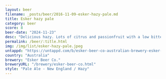```yaml
---
layout: beer
filename: _posts/beer/2016-11-09-esker-hazy-pale.md
title: Esker hazy pale
category: beer
score: 8
beer-date: "2024-11-23"
desc: "Delicious hazy. Lots of citrus and passionfruit with a low bitterness. Surprised my lager only friend liked this given the amount of flavour it has. I should have gone back for another"
permalink: /beer/:title.html
img: /img/list/esker-hazy-pale.jpeg
untappd: "https://untappd.com/b/esker-beer-co-australian-brewery-esker-beer-co-hazy-pale/5345043"
country: "Australia"
brewery: "Esker Beer Co."
breweryURL: "/brewery/esker-beer-co.html"
style: "Pale Ale - New England / Hazy"
---
```

